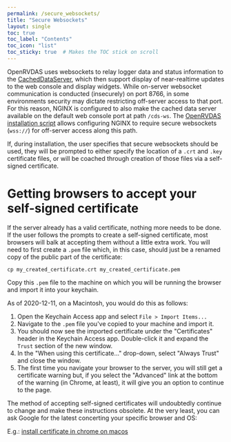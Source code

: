 ```yaml
---
permalink: /secure_websockets/
title: "Secure Websockets"
layout: single
toc: true
toc_label: "Contents"
toc_icon: "list"
toc_sticky: true  # Makes the TOC stick on scroll
---
```


OpenRVDAS uses websockets to relay logger data and status information to
the [CachedDataServer](/cached_data_server/), which then support
display of near-realtime updates to the web console and display widgets.
While on-server websocket communication is conducted (insecurely) on port
8766, in some environments security may dictate restricting off-server access
to that port. For this reason, NGINX is configured to also make the cached
data server available on the default web console port at path `/cds-ws`. 
The [OpenRVDAS installation script](https://github.com/OceanDataTools/openrvdas/blob/master/utils/install_openrvdas.sh) allows
configuring NGINX to require secure websockets (`wss://`) for off-server
access along this path.

If, during installation, the user specifies that secure websockets should
be used, they will be prompted to either specify the location of a `.crt`
and `.key` certificate files, or will be coached through creation of those
files via a self-signed certificate.

# Getting browsers to accept your self-signed certificate

If the server already has a valid certificate, nothing more needs to be done.
If the user follows the prompts to create a self-signed certificate, most browsers
will balk at accepting them without a little extra work. You will need to first
create a `.pem` file which, in this case, should just be a renamed copy of the
public part of the certificate:

```cp my_created_certificate.crt my_created_certificate.pem```

Copy this `.pem` file to the machine on which you will be running the browser
and import it into your keychain.

As of 2020-12-11, on a Macintosh, you would do this as follows:

  1. Open the Keychain Access app and select `File > Import Items...`
  1. Navigate to the `.pem` file you've copied to your machine and import it.
  1. You should now see the imported certificate under the "Certificates"
     header in the Keychain Access app. Double-click it and expand the `Trust`
     section of the new window.
  1. In the "When using this certificate..." drop-down, select "Always Trust"
     and close the window. 
  1. The first time you navigate your browser to the server, you will still get
     a certificate warning but, if you select the "Advanced" link at the bottom 
     of the warning (in Chrome, at least), it will give you an option to continue
     to the page.

The method of accepting self-signed certificates will undoubtedly continue to
change and make these instructions obsolete. At the very least, you can ask
Google for the latest concerting your specific browser and OS: 

E.g.: [install certificate in chrome on macos](https://www.google.com/search?q=install+certificate+in+chrome+on+macos)
